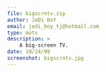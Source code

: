 ```yaml
---
file: bigscrntv.zip
author: JeDi BoY
email: jedi_boy_tj@hotmail.com
type: mots
description: >
    A big-screen TV.
date: 10/24/99
screenshot: bigscrntv.jpg
---
```


